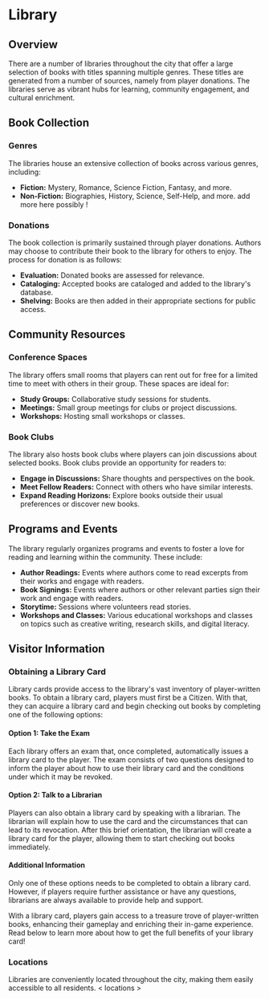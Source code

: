 # Library

## Overview

There are a number of libraries throughout the city that offer a large selection of books with titles spanning multiple genres. These titles are generated from a number of sources, namely from player donations. The libraries serve as vibrant hubs for learning, community engagement, and cultural enrichment.

## Book Collection

### Genres
The libraries house an extensive collection of books across various genres, including:
- **Fiction:** Mystery, Romance, Science Fiction, Fantasy, and more.
- **Non-Fiction:** Biographies, History, Science, Self-Help, and more.
add more here possibly !

### Donations
The book collection is primarily sustained through player donations. Authors may choose to contribute their book to the library for others to enjoy. The process for donation is as follows:
- **Evaluation:** Donated books are assessed for relevance.
- **Cataloging:** Accepted books are cataloged and added to the library's database.
- **Shelving:** Books are then added in their appropriate sections for public access.

## Community Resources

### Conference Spaces
The library offers small rooms that players can rent out for free for a limited time to meet with others in their group. These spaces are ideal for:
- **Study Groups:** Collaborative study sessions for students.
- **Meetings:** Small group meetings for clubs or project discussions.
- **Workshops:** Hosting small workshops or classes.

### Book Clubs
The library also hosts book clubs where players can join discussions about selected books. Book clubs provide an opportunity for readers to:
- **Engage in Discussions:** Share thoughts and perspectives on the book.
- **Meet Fellow Readers:** Connect with others who have similar interests.
- **Expand Reading Horizons:** Explore books outside their usual preferences or discover new books.

## Programs and Events

The library regularly organizes programs and events to foster a love for reading and learning within the community. These include:
- **Author Readings:** Events where authors come to read excerpts from their works and engage with readers.
- **Book Signings:** Events where authors or other relevant parties sign their work and engage with readers.
- **Storytime:** Sessions where volunteers read stories.
- **Workshops and Classes:** Various educational workshops and classes on topics such as creative writing, research skills, and digital literacy.

## Visitor Information

### Obtaining a Library Card
Library cards provide access to the library's vast inventory of player-written books. To obtain a library card, players must first be a Citizen. With that, they can acquire a library card and begin checking out books by completing one of the following options:

#### Option 1: Take the Exam
Each library offers an exam that, once completed, automatically issues a library card to the player. The exam consists of two questions designed to inform the player about how to use their library card and the conditions under which it may be revoked.

#### Option 2: Talk to a Librarian
Players can also obtain a library card by speaking with a librarian. The librarian will explain how to use the card and the circumstances that can lead to its revocation. After this brief orientation, the librarian will create a library card for the player, allowing them to start checking out books immediately.

#### Additional Information

Only one of these options needs to be completed to obtain a library card. However, if players require further assistance or have any questions, librarians are always available to provide help and support.

With a library card, players gain access to a treasure trove of player-written books, enhancing their gameplay and enriching their in-game experience. Read below to learn more about how to get the full benefits of your library card!

### Locations
Libraries are conveniently located throughout the city, making them easily accessible to all residents.
< locations >

